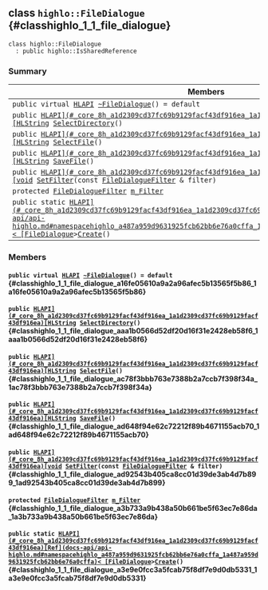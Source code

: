 ## class `highlo::FileDialogue` {#classhighlo_1_1_file_dialogue}

```
class highlo::FileDialogue
  : public highlo::IsSharedReference
```

### Summary

 Members                        | Descriptions                                
--------------------------------|---------------------------------------------
`public virtual `[`HLAPI`](#_core_8h_a1d2309cd37fc69b9129facf43df916ea_1a1d2309cd37fc69b9129facf43df916ea)` `[`~FileDialogue`](#classhighlo_1_1_file_dialogue_a16fe05610a9a2a96afec5b13565f5b86_1a16fe05610a9a2a96afec5b13565f5b86)`() = default` | 
`public `[`HLAPI](#_core_8h_a1d2309cd37fc69b9129facf43df916ea_1a1d2309cd37fc69b9129facf43df916ea)[HLString`](docs-api/api-highlo.md#namespacehighlo_aae9b5b2474b992680f5555779f4bd538_1aae9b5b2474b992680f5555779f4bd538)` `[`SelectDirectory`](#classhighlo_1_1_file_dialogue_aaa1b0566d52df20d16f31e2428eb58f6_1aaa1b0566d52df20d16f31e2428eb58f6)`()` | 
`public `[`HLAPI](#_core_8h_a1d2309cd37fc69b9129facf43df916ea_1a1d2309cd37fc69b9129facf43df916ea)[HLString`](docs-api/api-highlo.md#namespacehighlo_aae9b5b2474b992680f5555779f4bd538_1aae9b5b2474b992680f5555779f4bd538)` `[`SelectFile`](#classhighlo_1_1_file_dialogue_ac78f3bbb763e7388b2a7ccb7f398f34a_1ac78f3bbb763e7388b2a7ccb7f398f34a)`()` | 
`public `[`HLAPI](#_core_8h_a1d2309cd37fc69b9129facf43df916ea_1a1d2309cd37fc69b9129facf43df916ea)[HLString`](docs-api/api-highlo.md#namespacehighlo_aae9b5b2474b992680f5555779f4bd538_1aae9b5b2474b992680f5555779f4bd538)` `[`SaveFile`](#classhighlo_1_1_file_dialogue_ad648f94e62c72212f89b4671155acb70_1ad648f94e62c72212f89b4671155acb70)`()` | 
`public `[`HLAPI](#_core_8h_a1d2309cd37fc69b9129facf43df916ea_1a1d2309cd37fc69b9129facf43df916ea)[void`](#imgui__impl__opengl3__loader_8h_ac668e7cffd9e2e9cfee428b9b2f34fa7_1ac668e7cffd9e2e9cfee428b9b2f34fa7)` `[`SetFilter`](#classhighlo_1_1_file_dialogue_ad92543b405ca8cc01d39de3ab4d7b899_1ad92543b405ca8cc01d39de3ab4d7b899)`(const `[`FileDialogueFilter`](docs-api/api-highlo--FileDialogueFilter.md#classhighlo_1_1_file_dialogue_filter)` & filter)` | 
`protected `[`FileDialogueFilter`](docs-api/api-highlo--FileDialogueFilter.md#classhighlo_1_1_file_dialogue_filter)` `[`m_Filter`](#classhighlo_1_1_file_dialogue_a3b733a9b438a50b661be5f63ec7e86da_1a3b733a9b438a50b661be5f63ec7e86da) | 
`public static `[`HLAPI](#_core_8h_a1d2309cd37fc69b9129facf43df916ea_1a1d2309cd37fc69b9129facf43df916ea)[Ref](docs-api/api-highlo.md#namespacehighlo_a487a959d9631925fcb62bb6e76a0cffa_1a487a959d9631925fcb62bb6e76a0cffa)< [FileDialogue`](#classhighlo_1_1_file_dialogue)` > `[`Create`](#classhighlo_1_1_file_dialogue_a3e9e0fcc3a5fcab75f8df7e9d0db5331_1a3e9e0fcc3a5fcab75f8df7e9d0db5331)`()` | 

### Members

#### `public virtual `[`HLAPI`](#_core_8h_a1d2309cd37fc69b9129facf43df916ea_1a1d2309cd37fc69b9129facf43df916ea)` `[`~FileDialogue`](#classhighlo_1_1_file_dialogue_a16fe05610a9a2a96afec5b13565f5b86_1a16fe05610a9a2a96afec5b13565f5b86)`() = default` {#classhighlo_1_1_file_dialogue_a16fe05610a9a2a96afec5b13565f5b86_1a16fe05610a9a2a96afec5b13565f5b86}

#### `public `[`HLAPI](#_core_8h_a1d2309cd37fc69b9129facf43df916ea_1a1d2309cd37fc69b9129facf43df916ea)[HLString`](docs-api/api-highlo.md#namespacehighlo_aae9b5b2474b992680f5555779f4bd538_1aae9b5b2474b992680f5555779f4bd538)` `[`SelectDirectory`](#classhighlo_1_1_file_dialogue_aaa1b0566d52df20d16f31e2428eb58f6_1aaa1b0566d52df20d16f31e2428eb58f6)`()` {#classhighlo_1_1_file_dialogue_aaa1b0566d52df20d16f31e2428eb58f6_1aaa1b0566d52df20d16f31e2428eb58f6}

#### `public `[`HLAPI](#_core_8h_a1d2309cd37fc69b9129facf43df916ea_1a1d2309cd37fc69b9129facf43df916ea)[HLString`](docs-api/api-highlo.md#namespacehighlo_aae9b5b2474b992680f5555779f4bd538_1aae9b5b2474b992680f5555779f4bd538)` `[`SelectFile`](#classhighlo_1_1_file_dialogue_ac78f3bbb763e7388b2a7ccb7f398f34a_1ac78f3bbb763e7388b2a7ccb7f398f34a)`()` {#classhighlo_1_1_file_dialogue_ac78f3bbb763e7388b2a7ccb7f398f34a_1ac78f3bbb763e7388b2a7ccb7f398f34a}

#### `public `[`HLAPI](#_core_8h_a1d2309cd37fc69b9129facf43df916ea_1a1d2309cd37fc69b9129facf43df916ea)[HLString`](docs-api/api-highlo.md#namespacehighlo_aae9b5b2474b992680f5555779f4bd538_1aae9b5b2474b992680f5555779f4bd538)` `[`SaveFile`](#classhighlo_1_1_file_dialogue_ad648f94e62c72212f89b4671155acb70_1ad648f94e62c72212f89b4671155acb70)`()` {#classhighlo_1_1_file_dialogue_ad648f94e62c72212f89b4671155acb70_1ad648f94e62c72212f89b4671155acb70}

#### `public `[`HLAPI](#_core_8h_a1d2309cd37fc69b9129facf43df916ea_1a1d2309cd37fc69b9129facf43df916ea)[void`](#imgui__impl__opengl3__loader_8h_ac668e7cffd9e2e9cfee428b9b2f34fa7_1ac668e7cffd9e2e9cfee428b9b2f34fa7)` `[`SetFilter`](#classhighlo_1_1_file_dialogue_ad92543b405ca8cc01d39de3ab4d7b899_1ad92543b405ca8cc01d39de3ab4d7b899)`(const `[`FileDialogueFilter`](docs-api/api-highlo--FileDialogueFilter.md#classhighlo_1_1_file_dialogue_filter)` & filter)` {#classhighlo_1_1_file_dialogue_ad92543b405ca8cc01d39de3ab4d7b899_1ad92543b405ca8cc01d39de3ab4d7b899}

#### `protected `[`FileDialogueFilter`](docs-api/api-highlo--FileDialogueFilter.md#classhighlo_1_1_file_dialogue_filter)` `[`m_Filter`](#classhighlo_1_1_file_dialogue_a3b733a9b438a50b661be5f63ec7e86da_1a3b733a9b438a50b661be5f63ec7e86da) {#classhighlo_1_1_file_dialogue_a3b733a9b438a50b661be5f63ec7e86da_1a3b733a9b438a50b661be5f63ec7e86da}

#### `public static `[`HLAPI](#_core_8h_a1d2309cd37fc69b9129facf43df916ea_1a1d2309cd37fc69b9129facf43df916ea)[Ref](docs-api/api-highlo.md#namespacehighlo_a487a959d9631925fcb62bb6e76a0cffa_1a487a959d9631925fcb62bb6e76a0cffa)< [FileDialogue`](#classhighlo_1_1_file_dialogue)` > `[`Create`](#classhighlo_1_1_file_dialogue_a3e9e0fcc3a5fcab75f8df7e9d0db5331_1a3e9e0fcc3a5fcab75f8df7e9d0db5331)`()` {#classhighlo_1_1_file_dialogue_a3e9e0fcc3a5fcab75f8df7e9d0db5331_1a3e9e0fcc3a5fcab75f8df7e9d0db5331}

